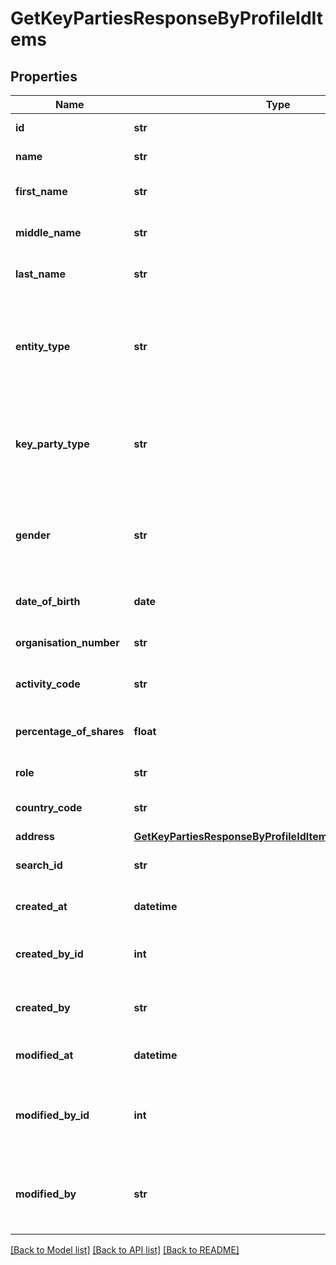 # GetKeyPartiesResponseByProfileIdItems

## Properties
Name | Type | Description | Notes
------------ | ------------- | ------------- | -------------
**id** | **str** | Id of the key party | [optional] 
**name** | **str** | Name of the key party | [optional] 
**first_name** | **str** | First name of the key party | [optional] 
**middle_name** | **str** | Middle name of the key party | [optional] 
**last_name** | **str** | Last name of the key party | [optional] 
**entity_type** | **str** | Entity type of the key party. Avaialable values are individual and business. | [optional] 
**key_party_type** | **str** | Type of the key party. Available values are director, shareHolder and ubo. | [optional] 
**gender** | **str** | Gender of the key party. Available values are male and female. | [optional] 
**date_of_birth** | **date** | Date of birth of the key party | [optional] 
**organisation_number** | **str** | Key party organization number | [optional] 
**activity_code** | **str** | Activity code of the key party | [optional] 
**percentage_of_shares** | **float** | Share percentage of the key party | [optional] 
**role** | **str** | Role of the key party | [optional] 
**country_code** | **str** | Country code of the key party | [optional] 
**address** | [**GetKeyPartiesResponseByProfileIdItemsAddressResponse**](GetKeyPartiesResponseByProfileIdItemsAddressResponse.md) |  | [optional] 
**search_id** | **str** | Search Id of the key party | [optional] 
**created_at** | **datetime** | Key party created time | [optional] 
**created_by_id** | **int** | Id of the user who created the key party | [optional] 
**created_by** | **str** | Name of the user who created the key party | [optional] 
**modified_at** | **datetime** | key party last updated time | [optional] 
**modified_by_id** | **int** | Id of the user who last modified the key party | [optional] 
**modified_by** | **str** | Name of the user who last modified the key party | [optional] 

[[Back to Model list]](../README.md#documentation-for-models) [[Back to API list]](../README.md#documentation-for-api-endpoints) [[Back to README]](../README.md)

